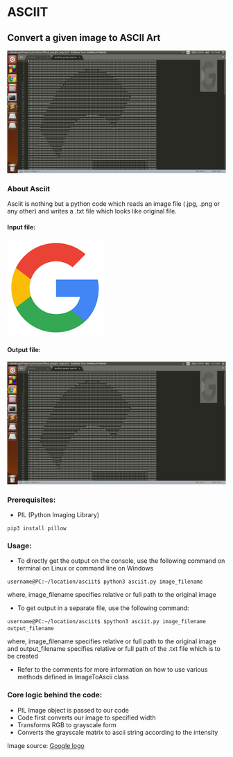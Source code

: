 # ASCIIT
## Convert a given image to ASCII Art

![](https://github.com/smitgajjar/asciit/blob/master/asciified_file_image.png)

### About Asciit
Asciit is nothing but a python code which reads an image file (.jpg, .png or any other)
and writes a .txt file which looks like original file.

#### Input file:
![](https://github.com/smitgajjar/asciit/blob/master/google_logo.png)

#### Output file:
![](https://github.com/smitgajjar/asciit/blob/master/asciified_file_image.png)

### Prerequisites:

- PIL (Python Imaging Library)
```
pip3 install pillow
```

### Usage:

- To directly get the output on the console, use the following command on terminal on Linux or command line on Windows
        
```
username@PC:~/location/asciit$ python3 asciit.py image_filename
```
where, image_filename specifies relative or full path to the original image

- To get output in a separate file, use the following command:
   
```
username@PC:~/location/asciit$ $python3 asciit.py image_filename output_filename 
```
where, image_filename specifies relative or full path to the original image and
	   output_filename specifies relative or full path of the .txt file which is to be created

- Refer to the comments for more information on how to use various methods defined in ImageToAscii class

### Core logic behind the code:

- PIL Image object is passed to our code
- Code first converts our image to specified width
- Transforms RGB to grayscale form
- Converts the grayscale matrix to ascii string according to the intensity

Image source: [Google logo](https://www.google.com/url?sa=i&source=images&cd=&cad=rja&uact=8&ved=0ahUKEwjK37ev16bkAhVUeysKHSIUB6wQMwiGASgOMA4&url=https%3A%2F%2Fwww.dynamicevents.ie%2Fthe-best-off-site-event-ever-google-event-at-palmerstown-house%2Fgoogle-logo-2%2F&psig=AOvVaw1i2Fh2FAbybUtO_yA5weOh&ust=1567120081612632&ictx=3&uact=3)